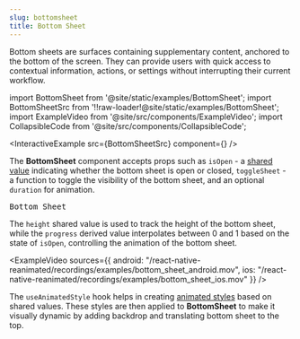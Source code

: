 ```yaml
---
slug: bottomsheet
title: Bottom Sheet
---
```


Bottom sheets are surfaces containing supplementary content, anchored to the bottom of the screen. They can provide users with quick access to contextual information, actions, or settings without interrupting their current workflow.

import BottomSheet from '@site/static/examples/BottomSheet';
import BottomSheetSrc from '!!raw-loader!@site/static/examples/BottomSheet';
import ExampleVideo from '@site/src/components/ExampleVideo';
import CollapsibleCode from '@site/src/components/CollapsibleCode';

<InteractiveExample src={BottomSheetSrc} component={<BottomSheet />} />

The **BottomSheet** component accepts props such as `isOpen` - a [shared value](/docs/fundamentals/glossary#shared-value) indicating whether the bottom sheet is open or closed, `toggleSheet` - a function to toggle the visibility of the bottom sheet, and an optional `duration` for animation.

<samp id="BottomSheet">Bottom Sheet</samp>

<CollapsibleCode src={BottomSheetSrc} showLines={[17,48]}/>

The `height` shared value is used to track the height of the bottom sheet, while the `progress` derived value interpolates between 0 and 1 based on the state of `isOpen`, controlling the animation of the bottom sheet.

<ExampleVideo
sources={{
    android: "/react-native-reanimated/recordings/examples/bottom_sheet_android.mov",
    ios: "/react-native-reanimated/recordings/examples/bottom_sheet_ios.mov"
  }}
/>

<CollapsibleCode src={BottomSheetSrc} showLines={[18,21]}/>

The `useAnimatedStyle` hook helps in creating [animated styles](https://docs.swmansion.com/react-native-reanimated/docs/core/useAnimatedStyle/) based on shared values. These styles are then applied to **BottomSheet** to make it visually dynamic by adding backdrop and translating bottom sheet to the top.

<CollapsibleCode src={BottomSheetSrc} showLines={[23,32]}/>

